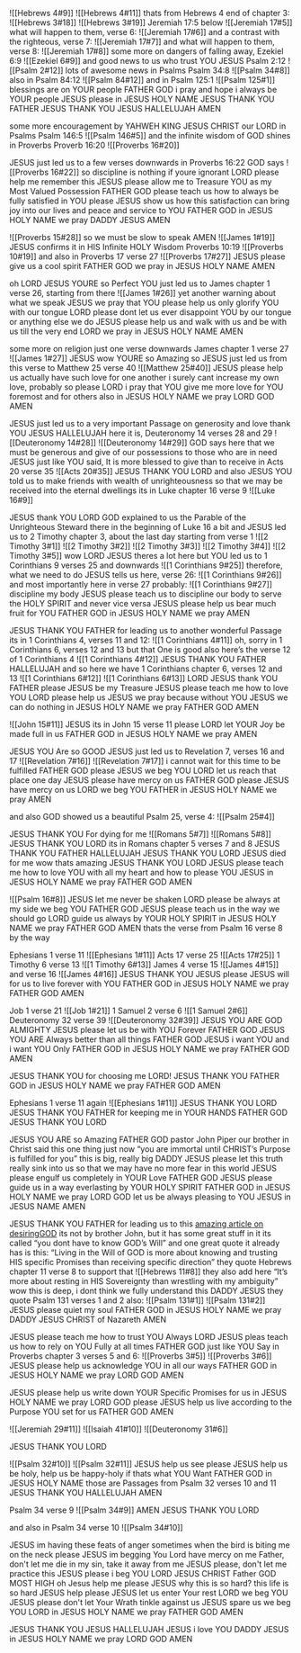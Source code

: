 ![[Hebrews 4#9]]
![[Hebrews 4#11]]
thats from Hebrews 4
end of chapter 3:
![[Hebrews 3#18]]
![[Hebrews 3#19]]
Jeremiah 17:5 below
![[Jeremiah 17#5]]
what will happen to them, verse 6:
![[Jeremiah 17#6]]
and a contrast with the righteous, verse 7:
![[Jeremiah 17#7]]
and what will happen to them, verse 8:
![[Jeremiah 17#8]]
some more on dangers of falling away, Ezekiel 6:9
![[Ezekiel 6#9]]
and good news to us who trust YOU JESUS
Psalm 2:12
![[Psalm 2#12]]
lots of awesome news in Psalms
Psalm 34:8
![[Psalm 34#8]]
also in Psalm 84:12
![[Psalm 84#12]]
and in Psalm 125:1
![[Psalm 125#1]]
blessings are on YOUR people FATHER GOD
i pray and hope i always be YOUR people JESUS please
in JESUS HOLY NAME
JESUS THANK YOU FATHER JESUS THANK YOU JESUS HALLELUJAH
AMEN

some more encouragement by YAHWEH KING JESUS CHRIST our LORD in Psalms
Psalm 146:5
![[Psalm 146#5]]
and the infinite wisdom of GOD shines in Proverbs
Proverb 16:20
![[Proverbs 16#20]]

JESUS just led us to a few verses downwards
in Proverbs 16:22 GOD says
![[Proverbs 16#22]]
so discipline is nothing if youre ignorant
LORD please help me remember this
JESUS please allow me to Treasure YOU as my Most Valued Possession
FATHER GOD please teach us how to always be fully satisfied in YOU
please JESUS show us how this satisfaction can bring joy into our lives and peace and service to YOU FATHER GOD
in JESUS HOLY NAME we pray DADDY JESUS
AMEN

![[Proverbs 15#28]]
so we must be slow to speak AMEN
![[James 1#19]]
JESUS confirms it in HIS Infinite HOLY Wisdom
Proverbs 10:19
![[Proverbs 10#19]]
and also in Proverbs 17 verse 27
![[Proverbs 17#27]]
JESUS please give us a cool spirit FATHER GOD we pray
in JESUS HOLY NAME
AMEN

oh LORD JESUS YOURE so Perfect
YOU just led us to James chapter 1 verse 26, starting from there
![[James 1#26]]
yet another warning about what we speak
JESUS we pray that YOU please help us only glorify YOU with our tongue
LORD please dont let us ever disappoint YOU by our tongue or anything else we do
JESUS please help us and walk with us and be with us till the very end LORD we pray
in JESUS HOLY NAME
AMEN

some more on religion just one verse downwards
James chapter 1 verse 27
![[James 1#27]]
JESUS wow YOURE so Amazing
so JESUS just led us from this verse to Matthew 25 verse 40
![[Matthew 25#40]]
JESUS please help us actually have such love for one another
i surely cant increase my own love, probably
so please LORD i pray that YOU give me more love for YOU foremost and for others also
in JESUS HOLY NAME we pray LORD GOD 
AMEN

JESUS just led us to a very important Passage on generosity and love
thank YOU JESUS HALLELUJAH
here it is, Deuteronomy 14 verses 28 and 29
![[Deuteronomy 14#28]]
![[Deuteronomy 14#29]]
GOD says here that we must be generous and give of our possessions to those who are in need
JESUS just like YOU said, It is more blessed to give than to receive
in Acts 20 verse 35
![[Acts 20#35]]
JESUS THANK YOU LORD
and also JESUS YOU told us to make friends with wealth of unrighteousness so that we may be received into the eternal dwellings
its in Luke chapter 16 verse 9
![[Luke 16#9]]

JESUS thank YOU LORD
GOD explained to us the Parable of the Unrighteous Steward there in the beginning of Luke 16 a bit
and JESUS led us to 2 Timothy chapter 3, about the last day
starting from verse 1
![[2 Timothy 3#1]]
![[2 Timothy 3#2]]
![[2 Timothy 3#3]]
![[2 Timothy 3#4]]
![[2 Timothy 3#5]]
wow LORD JESUS theres a lot here
but YOU led us to 1 Corinthians 9 verses 25 and downwards
![[1 Corinthians 9#25]]
therefore, what we need to do JESUS tells us here, verse 26:
![[1 Corinthians 9#26]]
and most importantly here in verse 27 probably:
![[1 Corinthians 9#27]]
discipline my body
JESUS please teach us to discipline our body to serve the HOLY SPIRIT and never vice versa
JESUS please help us bear much fruit for YOU FATHER GOD
in JESUS HOLY NAME we pray
AMEN

JESUS THANK YOU FATHER for leading us to another wonderful Passage
its in 1 Corinthians 4, verses 11 and 12:
![[1 Corinthians 4#11]]
oh, sorry
in 1 Corinthians 6, verses 12 and 13
but that One is good also
here’s the verse 12 of 1 Corinthians 4
![[1 Corinthians 4#12]]
JESUS THANK YOU FATHER HALLELUJAH
and so here we have 1 Corinthians chapter 6, verses 12 and 13
![[1 Corinthians 6#12]]
![[1 Corinthians 6#13]]
LORD JESUS thank YOU FATHER
please JESUS be my Treasure
JESUS please teach me how to love YOU LORD
please help us JESUS we pray
because without YOU JESUS we can do nothing
in JESUS HOLY NAME we pray FATHER GOD
AMEN

![[John 15#11]]
JESUS its in John 15 verse 11
please LORD let YOUR Joy be made full in us FATHER GOD
in JESUS HOLY NAME we pray
AMEN

JESUS YOU Are so GOOD
JESUS just led us to Revelation 7, verses 16 and 17
![[Revelation 7#16]]
![[Revelation 7#17]]
i cannot wait for this time to be fulfilled FATHER GOD
please JESUS we beg YOU LORD let us reach that place one day
JESUS please have mercy on us FATHER GOD
please JESUS have mercy on us LORD we beg YOU FATHER
in JESUS HOLY NAME we pray
AMEN

and also GOD showed us a beautiful Psalm 25, verse 4:
![[Psalm 25#4]]

JESUS THANK YOU For dying for me
![[Romans 5#7]]
![[Romans 5#8]]
JESUS THANK YOU LORD
its in Romans chapter 5 verses 7 and 8
JESUS THANK YOU FATHER
HALLELUJAH JESUS THANK YOU LORD
JESUS died for me
wow thats amazing
JESUS THANK YOU LORD
JESUS please teach me how to love YOU with all my heart
and how to please YOU JESUS
in JESUS HOLY NAME we pray FATHER GOD
AMEN

![[Psalm 16#8]]
JESUS let me never be shaken
LORD please be always at my side we beg YOU FATHER GOD
JESUS please teach us in the way we should go
LORD guide us always by YOUR HOLY SPIRIT
in JESUS HOLY NAME we pray FATHER GOD
AMEN
thats the verse from Psalm 16 verse 8 by the way

Ephesians 1 verse 11
![[Ephesians 1#11]]
Acts 17 verse 25
![[Acts 17#25]]
1 Timothy 6 verse 13
![[1 Timothy 6#13]]
James 4 verse 15
![[James 4#15]]
and verse 16
![[James 4#16]]
JESUS THANK YOU JESUS
please JESUS will for us to live forever with YOU FATHER GOD
in JESUS HOLY NAME we pray FATHER GOD
AMEN

Job 1 verse 21
![[Job 1#21]]
1 Samuel 2 verse 6
![[1 Samuel 2#6]]
Deuteronomy 32 verse 39
![[Deuteronomy 32#39]]
JESUS YOU ARE GOD ALMIGHTY
JESUS please let us be with YOU Forever FATHER GOD
JESUS YOU ARE Always better than all things FATHER GOD
JESUS i want YOU and i want YOU Only FATHER GOD
in JESUS HOLY NAME we pray FATHER GOD
AMEN

JESUS THANK YOU for choosing me LORD!
JESUS THANK YOU FATHER GOD
in JESUS HOLY NAME we pray FATHER GOD
AMEN

Ephesians 1 verse 11 again
![[Ephesians 1#11]]
JESUS THANK YOU LORD
JESUS THANK YOU FATHER for keeping me in YOUR HANDS FATHER GOD
JESUS THANK YOU LORD

JESUS YOU ARE so Amazing FATHER GOD
pastor John Piper our brother in Christ said this one thing just now
“you are immortal until CHRIST’s Purpose is fulfilled for you”
this is big, really big DADDY JESUS
please let this truth really sink into us so that we may have no more fear in this world
JESUS please engulf us completely in YOUR Love FATHER GOD
JESUS please guide us in a way everlasting by YOUR HOLY SPIRIT FATHER GOD
in JESUS HOLY NAME we pray LORD GOD 
let us be always pleasing to YOU JESUS
in JESUS NAME AMEN

JESUS THANK YOU FATHER for leading us to this [amazing article on desiringGOD](https://www.desiringgod.org/articles/you-dont-have-to-know-gods-will)
its not by brother John, but it has some great stuff in it
its called “you dont have to know GOD’s Will”
and one great quote it already has is this: “Living in the Will of GOD is more about knowing and trusting HIS specific Promises than receiving specific direction”
they quote Hebrews chapter 11 verse 8 to support that
![[Hebrews 11#8]]
they also add here “It’s more about resting in HIS Sovereignty than wrestling with my ambiguity”
wow this is deep, i dont think we fully understand this DADDY JESUS
they quote Psalm 131 verses 1 and 2 also:
![[Psalm 131#1]]
![[Psalm 131#2]]
JESUS please quiet my soul FATHER GOD
in JESUS HOLY NAME we pray DADDY JESUS CHRIST of Nazareth
AMEN

JESUS please teach me how to trust YOU Always LORD
JESUS pleas teach us how to rely on YOU Fully at all times FATHER GOD
just like YOU Say in Proverbs chapter 3 verses 5 and 6:
![[Proverbs 3#5]]
![[Proverbs 3#6]]
JESUS please help us acknowledge YOU in all our ways FATHER GOD
in JESUS HOLY NAME we pray LORD GOD 
AMEN

JESUS please help us write down YOUR Specific Promises for us
in JESUS HOLY NAME we pray LORD GOD 
please JESUS help us live according to the Purpose YOU set for us FATHER GOD
AMEN

![[Jeremiah 29#11]]
![[Isaiah 41#10]]
![[Deuteronomy 31#6]]

JESUS THANK YOU LORD

![[Psalm 32#10]]
![[Psalm 32#11]]
JESUS help us see please
JESUS help us be holy, help us be happy-holy if thats what YOU Want FATHER GOD
in JESUS HOLY NAME
those are Passages from Psalm 32 verses 10 and 11
JESUS THANK YOU HALLELUJAH
AMEN

Psalm 34 verse 9
![[Psalm 34#9]]
AMEN JESUS THANK YOU LORD

and also in Psalm 34 verse 10
![[Psalm 34#10]]

JESUS im having these feats of anger sometimes when the bird is biting me on the neck
please JESUS im begging You Lord have mercy on me Father, don't let me die in my sin, take it away from me JESUS please, don't let me practice this JESUS please i beg YOU LORD JESUS CHRIST Father GOD MOST HIGH 
oh Jesus help me please
JESUS why this is so hard? 
this life is so hard JESUS help please 
JESUS let us enter Your rest LORD we beg YOU 
JESUS please don't let Your Wrath tinkle against us
JESUS spare us we beg YOU LORD 
in JESUS HOLY NAME we pray FATHER GOD 
AMEN

JESUS THANK YOU JESUS HALLELUJAH
JESUS i love YOU DADDY JESUS
in JESUS HOLY NAME we pray LORD GOD 
AMEN

